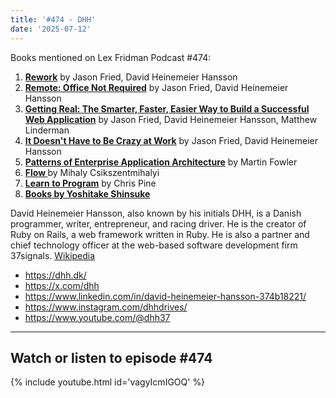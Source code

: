 ```yaml
---
title: '#474 - DHH'
date: '2025-07-12'
---
```


Books mentioned on Lex Fridman Podcast #474:

1. <b><a href="https://amzn.to/47t4ZTn" target="_blank" rel="sponsored noopener noreferrer">Rework</a></b> by Jason Fried, David Heinemeier Hansson
2. <b><a href="https://amzn.to/3KayQGj" target="_blank" rel="sponsored noopener noreferrer">Remote: Office Not Required</a></b> by Jason Fried, David Heinemeier Hansson
3. <b><a href="https://amzn.to/4nq5RwR" target="_blank" rel="sponsored noopener noreferrer">Getting Real: The Smarter, Faster, Easier Way to Build a Successful Web Application</a></b> by Jason Fried, David Heinemeier Hansson, Matthew Linderman
4. <b><a href="https://amzn.to/4getDJB" target="_blank" rel="sponsored noopener noreferrer">It Doesn't Have to Be Crazy at Work</a></b> by Jason Fried, David Heinemeier Hansson
5. <b><a href="https://amzn.to/4njDZu6" target="_blank" rel="sponsored noopener noreferrer">Patterns of Enterprise Application Architecture</a></b> by Martin Fowler
6. <b><a href="https://amzn.to/3VGZx80" target="_blank" rel="sponsored noopener noreferrer"> Flow </a></b> by Mihaly Csikszentmihalyi 
7. <b><a href="https://amzn.to/4mWvx4c" target="_blank" rel="sponsored noopener noreferrer">Learn to Program</a></b> by Chris Pine
8. <b><a href="https://amzn.to/4m2k8yk" target="_blank" rel="sponsored noopener noreferrer">Books by Yoshitake Shinsuke</a></b>

<!--more-->

David Heinemeier Hansson, also known by his initials DHH, is a Danish programmer, writer, entrepreneur, and racing driver. He is the creator of Ruby on Rails, a web framework written in Ruby. He is also a partner and chief technology officer at the web-based software development firm 37signals. <a href="https://en.wikipedia.org/wiki/David_Heinemeier_Hansson" target="_blank">Wikipedia</a>

- <a href="https://dhh.dk/" target="_blank">https://dhh.dk/</a>
- <a href="https://x.com/dhh" target="_blank">https://x.com/dhh</a>
- <a href="https://www.linkedin.com/in/david-heinemeier-hansson-374b18221/" target="_blank">https://www.linkedin.com/in/david-heinemeier-hansson-374b18221/</a>
- <a href="https://www.instagram.com/dhhdrives/" target="_blank">https://www.instagram.com/dhhdrives/</a>
- <a href="https://www.youtube.com/@dhh37" target="_blank">https://www.youtube.com/@dhh37</a>

- - - - - -

## Watch or listen to episode #474

{% include youtube.html id='vagyIcmIGOQ' %}